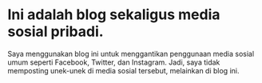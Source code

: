 # Ini adalah blog sekaligus media sosial pribadi.

Saya menggunakan blog ini untuk menggantikan penggunaan media sosial umum seperti Facebook, Twitter, dan Instagram. Jadi, saya tidak memposting unek-unek di media sosial tersebut, melainkan di blog ini.
